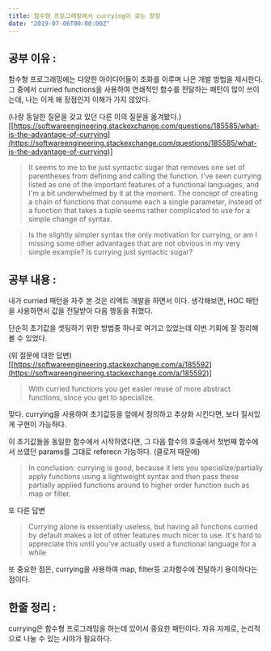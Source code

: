 ```yaml
---
title: 함수형 프로그래밍에서 currying이 갖는 장점
date: "2019-07-06T00:00:00Z"
---
```


## 공부 이유 :

함수형 프로그래밍에는 다양한 아이디어들이 조화를 이루며 나은 개발 방법을 제시한다. 그 중에서 curried functions을 사용하여 연쇄적인 함수를 전달하는 패턴이 많이 쓰이는데, 나는 이게 왜 장점인지 이해가 가지 않았다.

(나랑 동일한 질문을 갖고 있던 다른 이의 질문을 옮겨봤다.)[[https://softwareengineering.stackexchange.com/questions/185585/what-is-the-advantage-of-currying](https://softwareengineering.stackexchange.com/questions/185585/what-is-the-advantage-of-currying)]

> It seems to me to be just syntactic sugar that removes one set of parentheses from defining and calling the function. I've seen currying listed as one of the important features of a functional languages, and I'm a bit underwhelmed by it at the moment. The concept of creating a chain of functions that consume each a single parameter, instead of a function that takes a tuple seems rather complicated to use for a simple change of syntax.

> Is the slightly simpler syntax the only motivation for currying, or am I missing some other advantages that are not obvious in my very simple example? Is currying just syntactic sugar?

## 공부 내용 :

내가 curried 패턴을 자주 본 것은 리액트 개발을 하면서 이다. 생각해보면, HOC 패턴을 사용하면서 값을 전달받아 다음 행동을 취했다.

단순히 초기값을 셋팅하기 위한 방법중 하나로 여기고 있었는데 이번 기회에 잘 정리해 볼 수 있었다.

(위 질문에 대한 답변)[[https://softwareengineering.stackexchange.com/a/185592](https://softwareengineering.stackexchange.com/a/185592)]

> With curried functions you get easier reuse of more abstract functions, since you get to specialize.

맞다. currying을 사용하여 초기값등을 앞에서 정의하고 추상화 시킨다면, 보다 질서있게 구현이 가능하다.

이 초기값들을 동일한 함수에서 시작하였다면, 그 다음 함수의 호출에서 첫번째 함수에서 쓰였던 params를 그대로 referecn 가능하다. (클로저 때문에)

> In conclusion: currying is good, because it lets you specialize/partially apply functions using a lightweight syntax and then pass these partially applied functions around to higher order function such as map or filter.

또 다른 답변

> Currying alone is essentially useless, but having all functions curried by default makes a lot of other features much nicer to use. It's hard to appreciate this until you've actually used a functional language for a while

또 중요한 점은, currying을 사용하여 map, filter등 고차함수에 전달하기 용이하다는 점이다.

## 한줄 정리 :

currying은 함수형 프로그래밍을 하는데 있어서 중요한 패턴이다. 자유 자제로, 논리적으로 나눌 수 있는 시야가 필요하다.
